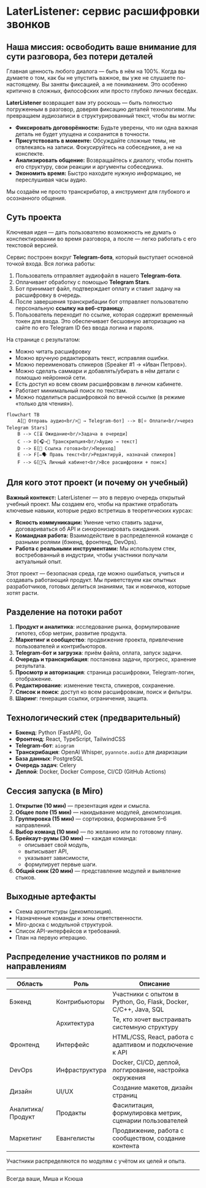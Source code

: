 # LaterListener: сервис расшифровки звонков

## Наша миссия: освободить ваше внимание для сути разговора, без потери деталей

Главная ценность любого диалога — быть в нём на 100%. Когда вы думаете о том, как бы не упустить важное, вы уже не слушаете по-настоящему. Вы заняты фиксацией, а не пониманием. Это особенно критично в сложных, философских или просто глубоко личных беседах.

**LaterListener** возвращает вам эту роскошь — быть полностью погруженным в разговор, доверяя фиксацию деталей технологиям. Мы превращаем аудиозаписи в структурированный текст, чтобы вы могли:

- **Фиксировать договорённости:** Будьте уверены, что ни одна важная деталь не будет упущена и сохранится в точности.
- **Присутствовать в моменте:** Обсуждайте сложные темы, не отвлекаясь на записи. Фокусируйтесь на собеседнике, а не на конспекте.
- **Анализировать общение:** Возвращайтесь к диалогу, чтобы понять его структуру, свои реакции и аргументы собеседника.
- **Экономить время:** Быстро находите нужную информацию, не переслушивая часы аудио.

Мы создаём не просто транскрибатор, а инструмент для глубокого и осознанного общения.

## Суть проекта

Ключевая идея — дать пользователю возможность не думать о конспектировании во время разговора, а после — легко работать с его текстовой версией.

Сервис построен вокруг **Telegram-бота**, который выступает основной точкой входа. Вся логика работы:

1. Пользователь отправляет аудиофайл в нашего **Telegram-бота**.
2. Оплачивает обработку с помощью **Telegram Stars**.
3. Бот принимает файл, подтверждает оплату и ставит задачу на расшифровку в очередь.
4. После завершения транскрибации бот отправляет пользователю персональную **ссылку на веб-страницу**.
5. Пользователь переходит по ссылке, которая содержит временный токен для входа. Это обеспечивает бесшовную авторизацию на сайте по его Telegram ID без ввода логина и пароля.

На странице с результатом:

* Можно читать расшифровку
* Можно вручную редактировать текст, исправляя ошибки.
* Можно переименовать спикеров (Speaker #1 → «Иван Петров»).
* Можно сделать саммари и добавлять/убирать в нём детали с помощью нейронной сети.
* Есть доступ ко всем своим расшифровкам в личном кабинете.
* Работает минимальный поиск по текстам.
* Можно поделиться расшифровкой по вечной ссылке (в режиме «только для чтения»).

```mermaid
flowchart TB
    A[🤖 Отправь аудио<br/>🎤 → Telegram-бот] --> B[⭐ Оплати<br/>через Telegram Stars]
    B --> C[⏳ Ожидание<br/>Задача в очереди]
    C --> D[🎧→📜 Транскрипция<br/>Аудио → текст]
    D --> E[🔗 Ссылка готова<br/>Переход]
    E --> F[✏️🗣️ Правь текст<br/>Редактируй, назначай спикеров]
    F --> G[📂🔍 Личный кабинет<br/>Все расшифровки + поиск]
```

## Для кого этот проект (и почему он учебный)

**Важный контекст:** LaterListener — это в первую очередь открытый учебный проект. Мы создаем его, чтобы на практике отработать ключевые навыки, которые редко встретишь в теоретических курсах:

- **Ясность коммуникации:** Умение четко ставить задачи, договариваться об API и синхронизировать ожидания.
- **Командная работа:** Взаимодействие в распределенной команде с разными ролями (бэкенд, фронтенд, DevOps).
- **Работа с реальными инструментами:** Мы используем стек, востребованный в индустрии, чтобы участники получали актуальный опыт.

Этот проект — безопасная среда, где можно ошибаться, учиться и создавать работающий продукт. Мы приветствуем как опытных разработчиков, готовых делиться знаниями, так и новичков, которые хотят расти.


## Разделение на потоки работ

1. **Продукт и аналитика**: исследование рынка, формулирование гипотез, сбор метрик, развитие продукта.
2. **Маркетинг и сообщество**: продвижение проекта, привлечение пользователей и контрибьюторов.
3. **Telegram-бот и загрузка**: приём файла, оплата, запуск задачи.
4. **Очередь и транскрибация**: постановка задачи, прогресс, хранение результата.
5. **Просмотр и авторизация**: страница расшифровки, Telegram-логин, отображение.
6. **Редактирование**: изменение текста, спикеров, сохранение.
7. **Список и поиск**: доступ ко всем расшифровкам, поиск и фильтры.
8. **Шаринг**: генерация ссылки, ограничения, защита.

## Технологический стек (предварительный)

*   **Бэкенд**: Python (FastAPI), Go
*   **Фронтенд**: React, TypeScript, TailwindCSS
*   **Telegram-бот**: `aiogram`
*   **Транскрибация**: OpenAI Whisper, `pyannote.audio` для диаризации
*   **База данных**: PostgreSQL
*   **Очередь задач**: Celery
*   **Деплой**: Docker, Docker Compose, CI/CD (GitHub Actions)

## Сессия запуска (в Miro)

1. **Открытие (10 мин)** — презентация идеи и смысла.
2. **Общее поле (15 мин)** — накидывание модулей, декомпозиция.
3. **Группировка (15 мин)** — сортировка, формирование 5–6 направлений.
4. **Выбор команд (10 мин)** — по желанию или по готовому плану.
5. **Брейкаут-румы (30 мин)** — каждая команда:
   * описывает свой модуль,
   * выписывает API,
   * указывает зависимости,
   * формулирует первые шаги.
6. **Общий синк (20 мин)** — представление модулей и выявление стыков.

## Выходные артефакты

* Схема архитектуры (декомпозиция).
* Назначенные команды и зоны ответственности.
* Miro-доска с модульной структурой.
* Список API-интерфейсов и требований.
* План на первую итерацию.

## Распределение участников по ролям и направлениям

| Область           | Роль           | Описание                                                         |
| ----------------- | -------------- | ---------------------------------------------------------------- |
| Бэкенд            | Контрибьюторы  | Участники с опытом в Python, Go, Flask, Docker, C/C++, Java, SQL |
|                   | Архитектура    | Те, кто хочет выстраивать системную структуру                    |
| Фронтенд          | Интерфейс      | HTML/CSS, React, работа с адаптивом и подключение к API          |
| DevOps            | Инфраструктура | Docker, CI/CD, деплой, логгирование, настройка окружения         |
| Дизайн            | UI/UX          | Создание макетов, дизайн страниц                                 |
| Аналитика/Продукт | Продакты       | Фасилитация, формулировка метрик, сценарии пользователей         |
| Маркетинг         | Евангелисты    | Продвижение, работа с сообществом, создание контента             |


Участники распределяются по модулям с учётом их целей и опыта.


---
Всегда ваши, 
Миша и Ксюша